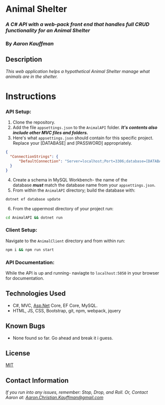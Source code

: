 # Animal Shelter

### ***A C# API with a web-pack front end that handles full CRUD functionality for an Animal Shelter***

### **By *Aaron Kauffman***

## **Description**

*This web application helps a hypothetical Animal Shelter manage what animals are in the shelter.* 

# Instructions

### API Setup:

1. Clone the repository.
2. Add the file `appsettings.json` to the `AnimalAPI` folder. ***It's contents also include other MVC files and folders.***
3. Here's what `appsettings.json` should contain for this specific project. Replace your [DATABASE] and [PASSWORD] appropriately.

```json
{
  "ConnectionStrings": {
      "DefaultConnection": "Server=localhost;Port=3306;database=[DATABASE];uid=root;pwd=[PASSWORD];"
  }
}
```

4. Create a schema in MySQL Workbench- the name of the database ***must*** match the database name from your `appsettings.json`.
5. From within the `AnimalAPI` directory; build the database with:

```bash
dotnet ef database update
```

6. From the uppermost directory of your project run:

```bash
cd AnimalAPI && dotnet run
```

### Client Setup:

Navigate to the `AnimalClient` directory and from within run:

```bash
npm i && npm run start
```

### API Documentation:
While the API is up and running- naviagte to `localhost:5050` in your browser for documentation.

## **Technologies Used**

- C#, MVC, [Asp.Net](http://asp.net/) Core, EF Core, MySQL.
- HTML, JS, CSS, Bootstrap, git, npm, webpack, jquery

## **Known Bugs**

- None found so far. Go ahead and break it i guess.

## **License**

[MIT](https://choosealicense.com/licenses/mit/)

## **Contact Information**

*If you run into any issues, remember: Stop, Drop, and Roll. Or, Contact Aaron at: [Aaron.Christian.Kauffman@gmail.com](mailto:Aaron.Christian.Kauffman@gmail.com)*
